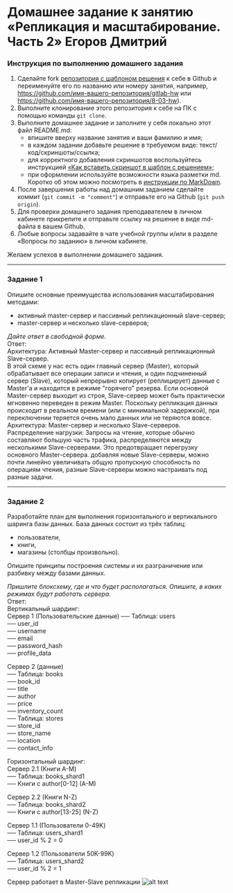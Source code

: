 # Домашнее задание к занятию «Репликация и масштабирование. Часть 2» Егоров Дмитрий

### Инструкция по выполнению домашнего задания

1. Сделайте fork [репозитория c шаблоном решения](https://github.com/netology-code/sys-pattern-homework) к себе в Github и переименуйте его по названию или номеру занятия, например, https://github.com/имя-вашего-репозитория/gitlab-hw или https://github.com/имя-вашего-репозитория/8-03-hw).
2. Выполните клонирование этого репозитория к себе на ПК с помощью команды `git clone`.
3. Выполните домашнее задание и заполните у себя локально этот файл README.md:
   - впишите вверху название занятия и ваши фамилию и имя;
   - в каждом задании добавьте решение в требуемом виде: текст/код/скриншоты/ссылка;
   - для корректного добавления скриншотов воспользуйтесь инструкцией [«Как вставить скриншот в шаблон с решением»](https://github.com/netology-code/sys-pattern-homework/blob/main/screen-instruction.md);
   - при оформлении используйте возможности языка разметки md. Коротко об этом можно посмотреть в [инструкции по MarkDown](https://github.com/netology-code/sys-pattern-homework/blob/main/md-instruction.md).
4. После завершения работы над домашним заданием сделайте коммит (`git commit -m "comment"`) и отправьте его на Github (`git push origin`).
5. Для проверки домашнего задания преподавателем в личном кабинете прикрепите и отправьте ссылку на решение в виде md-файла в вашем Github.
6. Любые вопросы задавайте в чате учебной группы и/или в разделе «Вопросы по заданию» в личном кабинете.

Желаем успехов в выполнении домашнего задания.

---

### Задание 1

Опишите основные преимущества использования масштабирования методами:

- активный master-сервер и пассивный репликационный slave-сервер; 
- master-сервер и несколько slave-серверов;


*Дайте ответ в свободной форме.*  
Ответ:  
Архитектура: Активный Master-сервер и пассивный репликационный Slave-сервер.  
 В этой схеме у нас есть один главный сервер (Master), который обрабатывает все операции записи и чтения, и один подчиненный сервер (Slave), который непрерывно копирует (реплицирует) данные с Master'а и находится в режиме "горячего" резерва. Если основной Master-сервер выходит из строя, Slave-сервер может быть практически мгновенно переведен в режим Master. Поскольку репликация данных происходит в реальном времени (или с минимальной задержкой), при переключении теряется очень мало данных или не теряются вовсе.  
 Архитектура: Master-сервер и несколько Slave-серверов.  
 Распределение нагрузки: Запросы на чтение, которые обычно составляют большую часть трафика, распределяются между несколькими Slave-серверами. Это предотвращает перегрузку основного Master-сервера. добавляя новые Slave-серверы, можно почти линейно увеличивать общую пропускную способность по операциям чтения, разные Slave-серверы можно настраивать под разные задачи.

---

### Задание 2


Разработайте план для выполнения горизонтального и вертикального шаринга базы данных. База данных состоит из трёх таблиц: 

- пользователи, 
- книги, 
- магазины (столбцы произвольно). 

Опишите принципы построения системы и их разграничение или разбивку между базами данных.

*Пришлите блоксхему, где и что будет располагаться. Опишите, в каких режимах будут работать сервера.*   
Ответ:  
Вертикальный шардинг:  
Сервер 1 (Пользовательские данные)
── Таблица: users  
── user_id  
── username  
── email  
── password_hash  
── profile_data  

Сервер 2 (данные)  
── Таблица: books  
── book_id  
── title  
── author  
── price  
── inventory_count  
── Таблица: stores  
── store_id  
── store_name  
── location  
── contact_info  

Горизонтальный шардинг:  
Сервер 2.1 (Книги A-M)  
── Таблица: books_shard1  
   ── Книги с author[0-12] (A-M)  

Сервер 2.2 (Книги N-Z)    
── Таблица: books_shard2  
    ── Книги с author[13-25] (N-Z)  

Сервер 1.1 (Пользователи 0-49K)  
── Таблица: users_shard1  
    ── user_id % 2 = 0  

Сервер 1.2 (Пользователи 50K-99K)  
── Таблица: users_shard2  
    ── user_id % 2 = 1  


Сервер работает в Master-Slave репликации
![alt text]()
